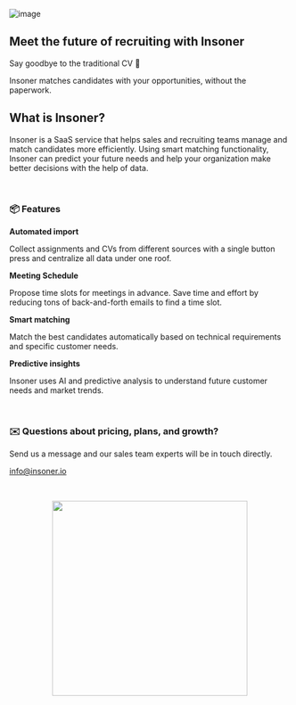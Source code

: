 ![image](https://github.com/insoner/.github/assets/72210801/cefd3016-9968-4225-9f31-60249131d0ad)

## Meet the future of recruiting with Insoner

Say goodbye to the traditional CV 👋

Insoner matches candidates with your opportunities, without the paperwork.

## What is Insoner?

Insoner is a SaaS service that helps sales and recruiting teams manage and match candidates more efficiently. Using smart matching functionality, Insoner can predict your future needs and help your organization make better decisions with the help of data.

<br>

### 📦 Features
<p>
  <strong>Automated import</strong>
  
  Collect assignments and CVs from different sources with a single button press and centralize all data under one roof.

  <strong>Meeting Schedule</strong>
  
  Propose time slots for meetings in advance. Save time and effort by reducing tons of back-and-forth emails to find a time slot.

  <strong>Smart matching</strong>
  
  Match the best candidates automatically based on technical requirements and specific customer needs.

  <strong>Predictive insights</strong>
  
  Insoner uses AI and predictive analysis to understand future customer needs and market trends.
</p>

<br>

### ✉️ Questions about pricing, plans, and growth? 

Send us a message and our sales team experts will be in touch directly.

<a href="mailto:info@insoner.io">info@insoner.io</a>

<br>

<p align="center">
  <a href="https://insoner.io/en/"><img src="https://app.insoner.com/assets/insoner-logo-light.cf61eeda.webp" width=350></a>
</p>
